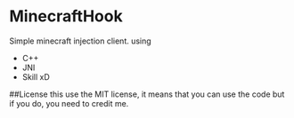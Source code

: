 # MinecraftHook
Simple minecraft injection client. using

- C++
- JNI
- Skill xD

##License
this use the MIT license, it means that you can use the code but if you do, you need to credit me.
